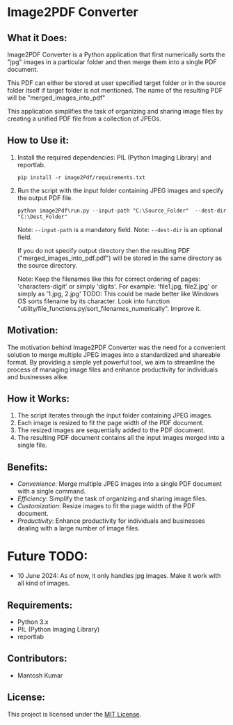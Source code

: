 # Image2PDF Converter

## What it Does:
Image2PDF Converter is a Python application that first numerically sorts the "jpg"
images in a particular folder and then merge them into a single PDF document. 

This PDF can either be stored at user specified target folder or in the source folder 
itself if target folder is not mentioned. The name of the resulting PDF will be "merged_images_into_pdf"

This application simplifies the task of organizing and sharing image files by creating 
a unified PDF file from a collection of JPEGs.

## How to Use it:
1. Install the required dependencies: PIL (Python Imaging Library) and reportlab.
    
    ```pip install -r image2Pdf/requirements.txt```

2. Run the script with the input folder containing JPEG images and specify the output PDF file.

   ```python image2Pdf\run.py --input-path "C:\Source_Folder"  --dest-dir "C:\Dest_Folder"```

   Note: `--input-path` is a mandatory field.
   Note: `--dest-dir` is an optional field.

   If you do not specify output directory then the resulting PDF
   ("merged_images_into_pdf.pdf") will be stored in the same directory as the source directory.

   Note: Keep the filenames like this for correct ordering of pages: 'characters-digit' or 
   simply 'digits'. For example: 'file1.jpg, file2.jpg' or simply as '1.jpg, 2.jpg' 
   TODO: This could be made better like Windows OS sorts filename by its character. Look into function "utility/file_functions.py/sort_filenames_numerically". Improve it.

## Motivation:
The motivation behind Image2PDF Converter was the need for a convenient solution to merge multiple JPEG images into a standardized and shareable format. By providing a simple yet powerful tool, we aim to streamline the process of managing image files and enhance productivity for individuals and businesses alike.

## How it Works:
1. The script iterates through the input folder containing JPEG images.
2. Each image is resized to fit the page width of the PDF document.
3. The resized images are sequentially added to the PDF document.
4. The resulting PDF document contains all the input images merged into a single file.

## Benefits:
- *Convenience*: Merge multiple JPEG images into a single PDF document with a single command.
- *Efficiency*: Simplify the task of organizing and sharing image files.
- *Customization*: Resize images to fit the page width of the PDF document.
- *Productivity*: Enhance productivity for individuals and businesses dealing with a large number of image files.

# Future TODO:
* 10 June 2024: As of now, it only handles jpg images. Make it work with all kind of images.

## Requirements:
- Python 3.x
- PIL (Python Imaging Library)
- reportlab

## Contributors:
- Mantosh Kumar

## License:
This project is licensed under the [MIT License](LICENSE).
